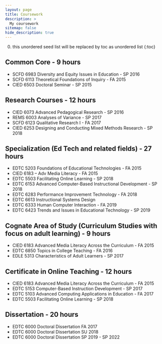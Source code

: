 ```yaml
---
layout: page
title: Coursework
description: >
  My coursework
sitemap: false
hide_description: true
---
```

0. this unordered seed list will be replaced by toc as unordered list
{:toc}

## Common Core - 9 hours
* SCFD 6983 Diversity and Equity Issues in Education - SP 2016
* SCFD 6113 Theoretical Foundations of Inquiry - FA 2015
* CIED 6503 Doctoral Seminar - SP 2015
## Research Courses - 12 hours
* CIED 6073 Advanced Pedagogical Research - SP 2016
* REMS 6003 Analyses of Variance - SP 2017
* SCFD 6123 Qualitative Research I - FA 2017
* CIED 6253 Designing and Conducting Mixed Methods Research - SP 2018
## Specialization (Ed Tech and related fields) - 27 hours 
* EDTC 5203 Foundations of Educational Technologies - FA 2015
* CIED 6183 – Adv Media Literacy - FA 2015
* EDTC 5503 Facilitating Online Learning - SP 2018
* EDTC 6153 Advanced Computer-Based Instructional Development - SP 2018
* EDTC 6283 Performance Improvement Technology - FA 2018
* EDTC 6613 Instructional Systems Design
* EDTC 6333 Human Computer Interaction - FA 2019
* EDTC 6423 Trends and Issues in Educational Technology - SP 2019
## Cognate Area of Study (Curriculum Studies with focus on adult learning) - 9 hours
* CIED 6183 Advanced Media Literacy Across the Curriculum - FA 2015
* EDTC 6850 Topics in College Teaching - FA 2016
* EDLE 5313 Characteristics of Adult Learners - SP 2017
## Certificate in Online Teaching - 12 hours
* CIED 6183 Advanced Media Literacy Across the Curriculum - FA 2015
* EDTC 5153 Computer-Based Instruction Development - SP 2017
* EDTC 5103 Advanced Computing Applications in Education - FA 2017
* EDTC 5503 Facilitating Online Learning - SP 2018
## Dissertation - 20 hours
* EDTC 6000 Doctoral Dissertation FA 2017
* EDTC 6000 Doctoral Dissertation SU 2018
* EDTC 6000 Doctoral Dissertation SP 2019 - SP 2022